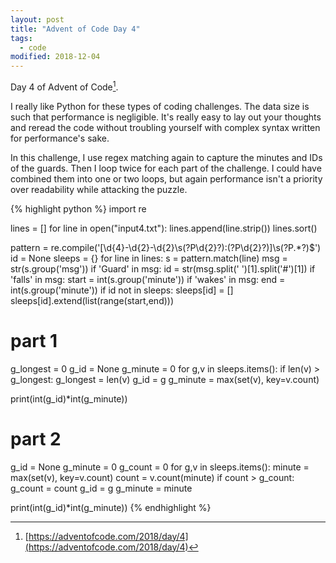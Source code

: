 ```yaml
---
layout: post
title: "Advent of Code Day 4"
tags:
  - code
modified: 2018-12-04
---
```


Day 4 of Advent of Code[^1]. 

I really like Python for these types of coding challenges. The data size is such that performance is negligible. It's really easy to lay out your thoughts and reread the code without troubling yourself with complex syntax written for performance's sake.

In this challenge, I use regex matching again to capture the minutes and IDs of the guards. Then I loop twice for each part of the challenge. I could have combined them into one or two loops, but again performance isn't a priority over readability while attacking the puzzle.

{% highlight python %}
import re

lines = []
for line in open("input4.txt"):
    lines.append(line.strip())
lines.sort()

pattern = re.compile('\[\d{4}-\d{2}-\d{2}\s(?P<hour>\d{2}?):(?P<minute>\d{2}?)\]\s(?P<msg>.*?)$')
id = None
sleeps = {}
for line in lines:
    s = pattern.match(line)
    msg = str(s.group('msg'))
    if 'Guard' in msg:
        id = str(msg.split(' ')[1].split('#')[1])
    if 'falls' in msg:
        start = int(s.group('minute'))
    if 'wakes' in msg:
        end = int(s.group('minute'))
        if id not in sleeps:
            sleeps[id] = []
        sleeps[id].extend(list(range(start,end)))

# part 1
g_longest = 0
g_id = None
g_minute = 0
for g,v in sleeps.items():
    if len(v) > g_longest:
        g_longest = len(v)
        g_id = g
        g_minute = max(set(v), key=v.count)

print(int(g_id)*int(g_minute))

# part 2
g_id = None
g_minute = 0
g_count = 0
for g,v in sleeps.items():
    minute = max(set(v), key=v.count)
    count = v.count(minute)
    if count > g_count:
        g_count = count
        g_id = g
        g_minute = minute

print(int(g_id)*int(g_minute))
{% endhighlight %}


[^1]: [https://adventofcode.com/2018/day/4](https://adventofcode.com/2018/day/4)